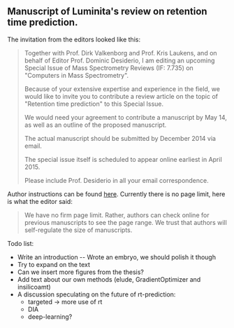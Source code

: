 Manuscript of Luminita's review on retention time prediction.
---

The invitation from the editors looked like this:

> Together with Prof. Dirk Valkenborg and Prof. Kris Laukens, and on behalf of Editor Prof. Dominic Desiderio, I am editing an upcoming Special Issue of Mass Spectrometry Reviews (IF: 7.735) on "Computers in Mass Spectrometry".
> 
> Because of your extensive expertise and experience in the field, we would like to invite you to contribute a review article on the topic of "Retention time prediction" to this Special Issue.
> 
> We would need your agreement to contribute a manuscript by May 14, as well as an outline of the proposed manuscript.
> 
> The actual manuscript should be submitted by December 2014 via email.
>
> The special issue itself is scheduled to appear online earliest in April 2015.
> 
> Please include Prof. Desiderio in all your email correspondence.

Author instructions can be found [here](http://bit.ly/1FB1Iws). 
Currently there is no page limit, here is what the editor said:

> We have no firm page limit. Rather, authors can check online for previous
> manuscripts to see the page range.
> We trust that authors will self-regulate the size of manuscripts.


Todo list:
* Write an introduction
  -- Wrote an embryo, we should polish it though
* Try to expand on the text
* Can we insert more figures from the thesis?
* Add text about our own methods (elude, GradientOptimizer and insilicoamt)
* A discussion speculating on the future of rt-prediction:
  * targeted -> more use of rt
  * DIA
  * deep-learning?
